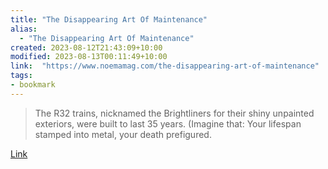 ```yaml
---
title: "The Disappearing Art Of Maintenance"
alias:
  - "The Disappearing Art Of Maintenance"
created: 2023-08-12T21:43:09+10:00
modified: 2023-08-13T00:11:49+10:00
link:  "https://www.noemamag.com/the-disappearing-art-of-maintenance"
tags:
- bookmark
---
```


> The R32 trains, nicknamed the Brightliners for their shiny unpainted exteriors, were built to last 35 years. (Imagine that: Your lifespan stamped into metal, your death prefigured.

[Link](https://www.noemamag.com/the-disappearing-art-of-maintenance)